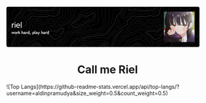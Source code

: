 ![Header](./riel-banner.png)
<div id="toc">
  <ul align="center" style="list-style: none">
    <summary>
      <h1>
       Call me Riel 
      </h1>
    </summary>
  </ul>
</div>
![Top Langs](https://github-readme-stats.vercel.app/api/top-langs/?username=aldinpramudya&size_weight=0.5&count_weight=0.5)




